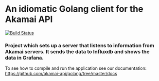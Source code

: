 # An idiomatic Golang client for the Akamai API

[![Build Status](https://travis-ci.org/akamai-api/golang.svg?branch=master)](https://travis-ci.org/akamai-api/golang)


### Project which sets up a server that listens to information from Akamai servers. It sends the data to Influxdb and shows the data in Grafana.

To see how to compile and run the application see our documentation:
https://github.com/akamai-api/golang/tree/master/docs

